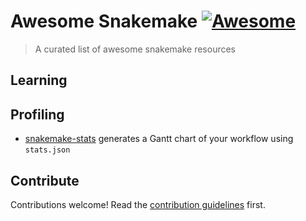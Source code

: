 # Awesome Snakemake [![Awesome](https://awesome.re/badge.svg)](https://awesome.re)

> A curated list of awesome snakemake resources

## Learning

## Profiling

- [snakemake-stats](https://blab.github.io/snakemake-stats/) generates a Gantt chart of your workflow using `stats.json`

## Contribute

Contributions welcome! Read the [contribution guidelines](contributing.md) first.
